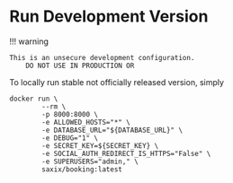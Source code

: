 # Run Development Version

!!! warning

    This is an unsecure development configuration.
        DO NOT USE IN PRODUCTION OR


To locally run stable not officially released version, simply

    docker run \
	 		--rm \
			-p 8000:8000 \
			-e ALLOWED_HOSTS="*" \
			-e DATABASE_URL="${DATABASE_URL}" \
			-e DEBUG="1" \
			-e SECRET_KEY=${SECRET_KEY} \
			-e SOCIAL_AUTH_REDIRECT_IS_HTTPS="False" \
			-e SUPERUSERS="admin," \
			saxix/booking:latest
